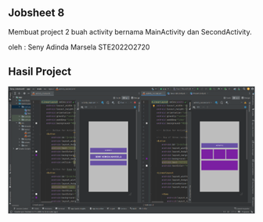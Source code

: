 ## Jobsheet 8
Membuat project 2 buah activity bernama MainActivity dan SecondActivity.

oleh : Seny Adinda Marsela STE2022O2720

## Hasil Project
![](https://github.com/SenyAdinda/Seny_Jobsheet8/blob/main/Seny_Jobsheet8.png)
